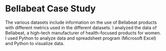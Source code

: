 # Bellabeat Case Study
 The various datasets include information on the use of Bellabeat products with different metrics used in the different datasets. 
I analyzed the data of Bellabeat, a high-tech manufacturer of health-focused products for women. 
I used Python to analyze data and spreadsheet program (Microsoft Excel) and Python to visualize data.
